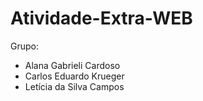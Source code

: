 # Atividade-Extra-WEB
Grupo:
- Alana Gabrieli Cardoso
- Carlos Eduardo Krueger
- Letícia da Silva Campos
